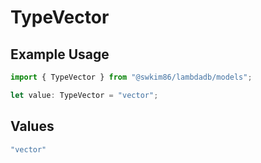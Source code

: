 # TypeVector

## Example Usage

```typescript
import { TypeVector } from "@swkim86/lambdadb/models";

let value: TypeVector = "vector";
```

## Values

```typescript
"vector"
```